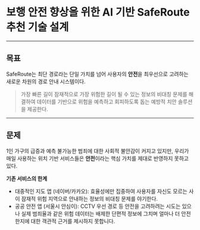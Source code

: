 # 보행 안전 향상을 위한 AI 기반 SafeRoute 추천 기술 설계
---
## 목표
SafeRoute는 최단 경로라는 단일 가치를 넘어 사용자의 **안전**을 최우선으로 고려하는 새로운 차원의 경로 안내 시스템이다.
> 가장 빠른 길이 잠재적으로 가장 위험한 길이 될 수 있는 정보의 비대칭 문제를 해결하여 데이터를 기반으로 위험을 예측하고 회피하도록 돕는 예방적 치안 솔루션을 제공한다.
---
## 문제
1인 가구의 급증과 예측 불가능한 범죄에 대한 사회적 불안감이 커지고 있지만, 우리가 매일 사용하는 위치 기반 서비스들은 **안전**이라는 핵심 가치를 제대로 반영하지 못하고 있다.

**기존 서비스의 한계**
* 대중적인 지도 앱 (네이버/카카오): 효율성에만 집중하여 사용자를 자신도 모르는 사이 잠재적 위험 지역으로 안내하는 정보의 비대칭 문제를 야기한다.
* 공공 안전 앱 (서울시 안심이): CCTV 우선 경로 등 안전을 고려하려는 시도는 있으나 실제 범죄율과 같은 위험 데이터는 배제한 단편적 정보에 그치며 얼마나 더 안전한지에 대한 객관적 근거를 제시하지 못합니다.
